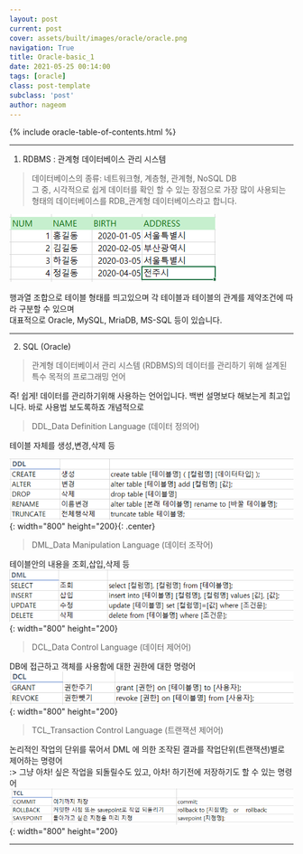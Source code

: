 ```yaml
---
layout: post
current: post
cover: assets/built/images/oracle/oracle.png
navigation: True
title: Oracle-basic_1
date: 2021-05-25 00:14:00
tags: [oracle]
class: post-template
subclass: 'post'
author: nageom
---
```

 {% include oracle-table-of-contents.html %}
 * * *
1) RDBMS : 관계형 데이터베이스 관리 시스템
 
> 데이터베이스의 종류: 네트워크형, 계층형, 관계형, NoSQL DB   
그 중, 시각적으로 쉽게 데이터를 확인 할 수 있는 장점으로 가장 많이 사용되는 형태의 데이터베이스를
RDB_관계형 데이터베이스라고 합니다.

![ex_screenshot](../../assets/built/images/oracle/basicTable.png)

행과열 조합으로 테이블 형태를 띄고있으며 각 테이블과 테이블의 관계를 제약조건에 따라 구분할 수 있으며   
대표적으로 Oracle, MySQL, MriaDB, MS-SQL 등이 있습니다.

* * * 


2)  SQL    (Oracle)
  > 관계형 데이터베이서 관리 시스템 (RDBMS)의 데이터를 관리하기 위해 설계된 특수 목적의 프로그래밍 언어   


즉! 쉽게! 데이터를 관리하기위해 사용하는 언어입니다.
백번 설명보다 해보는게 최고입니다. 바로 사용법 보도록하죠
개념적으로   

> DDL_Data Definition Language (데이터 정의어)   

테이블 자체를 생성,변경,삭제 등

![ex_screenshot](../../assets/built/images/oracle/ddl.png){: width="800" height="200}{: .center}



> DML_Data Manipulation Language (데이터 조작어)

테이블안의 내용을 조회,삽입,삭제 등 
![ex_screenshot](../../assets/built/images/oracle/dml.png){: width="800" height="200}


> DCL_Data Control Language (데이터 제어어)

DB에 접근하고 객체를 사용함에 대한 권한에 대한 명령어
![ex_screenshot](../../assets/built/images/oracle/dcl.png){: width="800" height="200}





> TCL_Transaction Control Language (트랜잭션 제어어)

논리적인 작업의 단위를 묶어서 DML 에 의한 조작된 결과를 작업단위(트랜잭션)별로 제어하는 명령어   
 :> 그냥 아차! 싶은 작업을 되돌릴수도 있고, 아차! 하기전에 저장하기도 할 수 있는 명령어      
![ex_screenshot](../../assets/built/images/oracle/tcl.png){: width="800" height="200}



* * *





 
